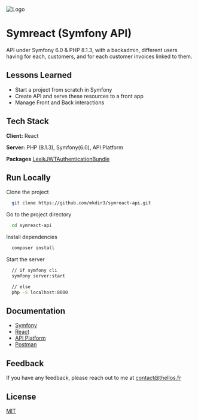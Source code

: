 ![Logo](https://symfony.com/images/logos/header-logo.svg)

# Symreact (Symfony API)

API under Symfony 6.0 & PHP 8.1.3, with a backadmin,
different users having for each, customers,
and for each customer invoices linked to them.

## Lessons Learned

- Start a project from scratch in Symfony
- Create API and serve these resources to a front app
- Manage Front and Back interactions

## Tech Stack

**Client:** React

**Server:** PHP (8.1.3), Symfony(6.0), API Platform

**Packages** [
LexikJWTAuthenticationBundle](https://github.com/lexik/LexikJWTAuthenticationBundle/blob/2.x/Resources/doc/index.md#getting-started)

## Run Locally

Clone the project

```bash
  git clone https://github.com/mkdir3/symreact-api.git
```

Go to the project directory

```bash
  cd symreact-api
```

Install dependencies

```bash
  composer install
```

Start the server

```bash
  // if symfony cli
  symfony server:start

  // else
  php -S localhost:8000
```

## Documentation

- [Symfony](https://symfony.com/)
- [React](https://fr.reactjs.org/)
- [API Platform](https://api-platform.com/)
- [Postman](https://www.postman.com/)

## Feedback

If you have any feedback, please reach out to me at contact@thellos.fr

## License

[MIT](https://choosealicense.com/licenses/mit/)
